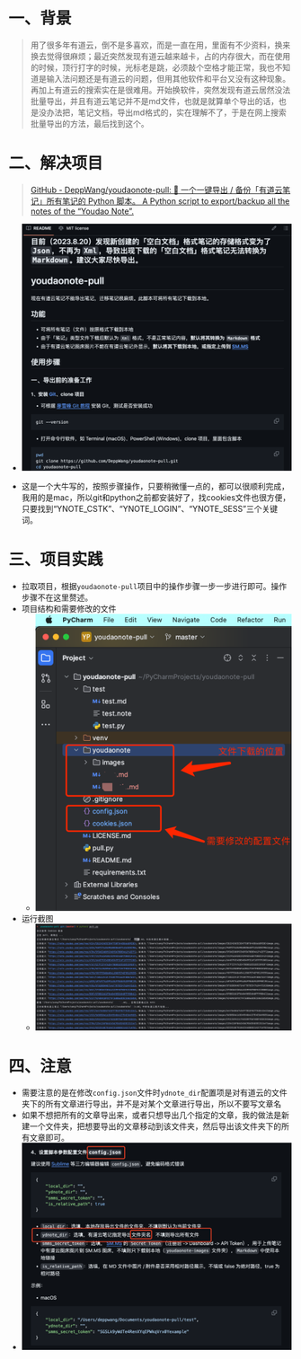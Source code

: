 # 一、背景
> 用了很多年有道云，倒不是多喜欢，而是一直在用，里面有不少资料，换来换去觉得很麻烦；最近突然发现有道云越来越卡，占的内存很大，而在使用的时候，顶行打字的时候，光标老是跳，必须敲个空格才能正常，我也不知道是输入法问题还是有道云的问题，但用其他软件和平台又没有这种现象。再加上有道云的搜索实在是很难用。开始换软件，突然发现有道云居然没法批量导出，并且有道云笔记并不是md文件，也就是就算单个导出的话，也是没办法把，笔记文档，导出md格式的，实在理解不了，于是在网上搜索批量导出的方法，最后找到这个。

# 二、解决项目
> [GitHub - DeppWang/youdaonote-pull: 📝 一个一键导出 / 备份「有道云笔记」所有笔记的 Python 脚本。 A Python script to export/backup all the notes of the “Youdao Note”.](https://github.com/DeppWang/youdaonote-pull)

- ![image.png](./images/1712643680342-09bcc3e0-470c-412c-a76e-a51c0cc962a8.png)

- 这是一个大牛写的，按照步骤操作，只要稍微懂一点的，都可以很顺利完成，我用的是mac，所以git和python之前都安装好了，找cookies文件也很方便，只要找到“YNOTE_CSTK”、“YNOTE_LOGIN”、“YNOTE_SESS”三个关键词。
# 三、项目实践

- 拉取项目，根据`youdaonote-pull`项目中的操作步骤一步一步进行即可。操作步骤不在这里赘述。
- 项目结构和需要修改的文件
   - ![image.png](./images/1712643970996-e9a329fc-5820-4b8f-adf6-21c49ade034e.png)
- 运行截图
   - ![image.png](./images/1712644383208-cb624944-6362-4e22-b1cc-d89929c0d495.png)
# 四、注意

- 需要注意的是在修改`config.json`文件时`ydnote_dir`配置项是对有道云的文件夹下的所有文章进行导出，并不是对某个文章进行导出，所以不要写文章名
- 如果不想把所有的文章导出来，或者只想导出几个指定的文章，我的做法是新建一个文件夹，把想要导出的文章移动到该文件夹，然后导出该文件夹下的所有文章即可。
- ![image.png](./images/1712646012453-71ce39c3-7b5b-4804-a43e-8f912d315d99.png)
